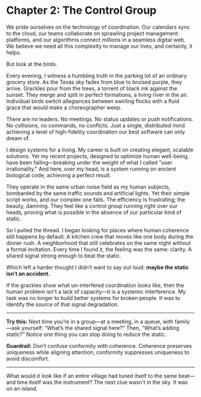 # Chapter 2: The Control Group

We pride ourselves on the technology of coordination. Our calendars sync to the cloud, our teams collaborate on sprawling project management platforms, and our algorithms connect millions in a seamless digital web. We believe we need all this complexity to manage our lives, and certainly, it helps.

But look at the birds.

Every evening, I witness a humbling truth in the parking lot of an ordinary grocery store. As the Texas sky fades from blue to bruised purple, they arrive. Grackles pour from the trees, a torrent of black ink against the sunset. They merge and split in perfect formations, a living river in the air. Individual birds switch allegiances between swirling flocks with a fluid grace that would make a choreographer weep.

There are no leaders. No meetings. No status updates or push notifications. No collisions, no commands, no conflicts. Just a single, distributed mind achieving a level of high-fidelity coordination our best software can only dream of.

I design systems for a living. My career is built on creating elegant, scalable solutions. Yet my recent projects, designed to optimize human well-being, have been failing—breaking under the weight of what I called "user irrationality." And here, over my head, is a system running on ancient biological code, achieving a perfect result.

They operate in the same urban noise field as my human subjects, bombarded by the same traffic sounds and artificial lights. Yet their simple script works, and our complex one fails. The efficiency is frustrating; the beauty, damning. They feel like a control group running right over our heads, proving what is possible in the absence of our particular kind of static.

So I pulled the thread. I began looking for places where human coherence still happens by default. A kitchen crew that moves like one body during the dinner rush. A neighborhood that still celebrates on the same night without a formal invitation. Every time I found it, the feeling was the same: clarity. A shared signal strong enough to beat the static.

Which left a harder thought I didn’t want to say out loud: **maybe the static isn’t an accident.**

If the grackles show what un-interfered coordination looks like, then the human problem isn't a lack of capacity—it is a systemic interference. My task was no longer to build better systems for broken people. It was to identify the source of that signal degradation.

***
**Try this:** Next time you’re in a group—at a meeting, in a queue, with family—ask yourself: “What’s the shared signal here?” Then, “What’s adding static?” Notice one thing you can stop doing to reduce the static.

**Guardrail:** Don’t confuse conformity with coherence. Coherence preserves uniqueness while aligning attention; conformity suppresses uniqueness to avoid discomfort.
***

What would it look like if an entire village had tuned itself to the same beat—and time itself was the instrument? The next clue wasn't in the sky. It was on an island.